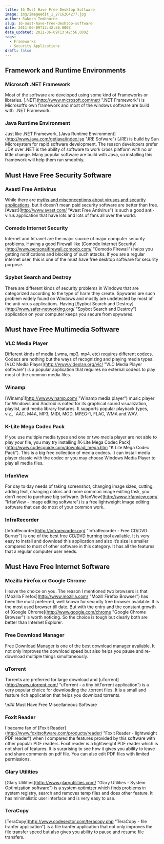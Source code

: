 ```yaml
---
title: 16 Must Have Free Desktop Software
image: img/imageedit_1_2716264277.jpg
author: Rakesh Tembhurne
slug: 16-must-have-free-desktop-software
date: 2011-06-09T13:42:56.000Z
date_updated: 2011-06-09T13:42:56.000Z
tags:
  - Frameworks
  - Security Applications
draft: false
---
```


## Framework and Runtime Environments

### Microsoft .NET Framework

Most of the software are developed using some kind of Frameworks or libraries. [.NET](http://www.microsoft.com/net/ \".NET Framework\") is Microsoft’s own framework and most of the windows software are build with  .NET Framework.

### Java Runtime Environment

Just like .NET Framework, [Java Runtime Environment](http://www.java.com/getjava/index.jsp \"JRE Sofware\") (JRE) is build by Sun Microsystem for rapid software development. The reason developers prefer JDK over .NET is the ability of software to work cross platform with no or little change. Many popular software are build with Java, so installing this framework will help them run smoothly.

## Must Have Free Security Software

### Avast! Free Antivirus

While there are [myths and misconceptions about viruses and security applications](http://rakesh.tembhurne.com/computer-security/15-myths-and-misconceptions-about-viruses-and-security-applications/), but it doesn’t mean paid security software are better than free. [Avast](http://www.avast.com/ \"Avast Free Antivirus\") is such a good anti-virus application that have lots and lots of fans all over the world.

### Comodo Internet Security

Internet and Intranet are the major source of major computer security problems. Having a good Firewall like [Comodo Internet Security](http://www.personalfirewall.comodo.com/ \"Comodo Firewall\") helps you getting notifications and blocking of such attacks. If you are a regular internet user, this is one of the must have free desktop software for security purpose.

### Spybot Search and Destroy

There are different kinds of security problems in Windows that are categorized according to the type of harm they create. Spywares are such problem widely found on Windows and mostly are undetected by most of the anti-virus applications. Having [Sypbot Search and Destroy](http://www.safer-networking.org/ \"Spybot Search and Destroy\") application on your computer keeps you secure from spywares.

## Must have Free Multimedia Software

### VLC Media Player

Different kinds of media (.wma, mp3, mp4, etc) requires different codecs. Codecs are nothing but the ways of recognizing and playing media types. [VLC Media Player](http://www.videolan.org/vlc/ \"VLC Media Player software\") is a popular application that requires no external codecs to play most of the common media files.

### Winamp

[Winamp](http://www.winamp.com/ \"Winamp media player\") music player for Windows and Android is noted for its graphical sound visualization, playlist, and media library features. It supports popular playback types, viz.,  AAC, M4A, MP3, MIDI, MOD, MPEG-1, FLAC, WMA and WAV.

### K-Lite Mega Codec Pack

If you use multiple media types and one or two media player are not able to play your file, you may try installing [K-Lite Mega Codec Pack](http://www.codecguide.com/download_mega.htm \"K Lite Mega Codec Pack\"). This is a big free collection of media codecs. It can install media player classic with the codec or you may choose Windows Media Player to play all media files.

### IrfanView

For day to day needs of taking screenshot, changing image sizes, cutting, adding text, changing colors and more common image editing task, you don’t need to purchase big software. [IrfanView](http://www.irfanview.com/ \"IrfanView - Image editing software\") is a free lightweight Image editing software that can do most of your common work.

### InfraRecorder

[InfraRecorder](http://infrarecorder.org/ \"InfraRecorder - Free CD/DVD Burner\") is one of the best free CD/DVD burning tool available. It is very easy to install and download this application and also it’s size is smaller compared to most of other software in this category. It has all the features that a regular computer user needs.

## Must Have Free Internet Software

### Mozilla Firefox or Google Chrome

I leave the choice on you. The reason I mentioned two browsers is that [Mozilla Firefox](http://www.mozilla.com/ \"Mozill Firefox Browser\") has been the most preferred, well known for security free browser available. It is the most used browser till date. But with the entry and the constant growth of [Google Chrome](http://www.google.com/chrome \"Google Chrome Browser\") is worth noticing. So the choice is tough but clearly both are better than Internet Explorer.

### Free Download Manager

Free Download Manager is one of the best download manager available. It not only improves the download speed but also helps you pause and re-download multiple things simultaneously.

### uTorrent

Torrents are preferred for large download and [uTorrent](http://www.utorrent.com/ \"uTorrent - a tiny bitTorrent application\") is a very popular choice for downloading the .torrent files. It is a small and feature rich application that helps you download torrents.

\n## Must Have Free Miscellaneous Software

### Foxit Reader

I became fan of [Foxit Reader](http://www.foxitsoftware.com/products/reader/ \"Foxit Reader - lightweight PDF reader\") when I compared the features provided by this software with other popular PDF readers. Foxit reader is a lightweight PDF reader which is not short of features. It is surprising to see how it gives you ability to leave and share comments on pdf file. You can also edit PDF files with limited permissions.

### Glary Utilities

[Glary Utilities](http://www.glaryutilities.com/ \"Glary Utilities - System Optimization software\") is a system optimizer which finds problems in system registry, search and removes temp files and does other feature. It has minimalistic user interface and is very easy to use.

### TeraCopy

[TeraCopy](http://www.codesector.com/teracopy.php \"TeraCopy - file tranfer application\") is a file tranfer application that not only improves the file transfer speed but also gives you ability to pause and resume file transfers.
